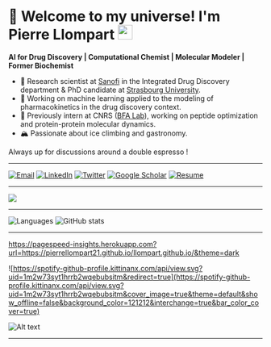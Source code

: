 # 🌌 Welcome to my universe! I'm Pierre Llompart <img src="https://github.com/TheDudeThatCode/TheDudeThatCode/blob/master/Assets/Hi.gif" width="29px">

**AI for Drug Discovery | Computational Chemist | Molecular Modeler | Former Biochemist** 

- 🧠 Research scientist at [Sanofi](https://www.sanofi.fr/fr) in the Integrated Drug Discovery department & PhD candidate at [Strasbourg University](https://complex-matter.unistra.fr/equipes-de-recherche/laboratoire-de-chemoinformatique/team/).  
- 🔬 Working on machine learning applied to the modeling of pharmacokinetics in the drug discovery context.  
- 🧩 Previously intern at CNRS ([BFA Lab](https://bfa.u-paris.fr/)), working on peptide optimization and protein-protein molecular dynamics.   
- 🏔 Passionate about ice climbing and gastronomy.  

Always up for discussions around a double espresso !  

---

[![Email](https://img.shields.io/badge/Email-D14836?style=for-the-badge&logo=gmail&logoColor=white)](mailto:pierrellompart@hotmail.com)
[![LinkedIn](https://img.shields.io/badge/LinkedIn-0077B5?style=for-the-badge&logo=linkedin&logoColor=white)](https://www.linkedin.com/in/llompart)
[![Twitter](https://img.shields.io/badge/Twitter-1DA1F2?style=for-the-badge&logo=twitter&logoColor=white)](https://x.com/pierre_llompart)
[![Google Scholar](https://img.shields.io/badge/Google_Scholar-4285F4?style=for-the-badge&logo=google-scholar&logoColor=white)](https://scholar.google.com/citations?user=mhnpOc8AAAAJ&hl=fr)
[![Resume](https://img.shields.io/badge/Resume-4E4E4E?style=for-the-badge&logo=adobeacrobatreader&logoColor=white)](https://www.linkedin.com/in/llompart/overlay/experience/1994064166/multiple-media-viewer/?profileId=ACoAADyDT0cBlJDk0aGmxczvlrLMDnsOU2kCId8&treasuryMediaId=1739375260100&type=DOCUMENT)

---

![](https://komarev.com/ghpvc/?username=pierrellompart21&color=blueviolet)

---

![Languages](https://github-readme-stats.vercel.app/api/top-langs/?username=pierrellompart21\&show_icons=true\&title_color=fff\&icon_color=79ff97\&text_color=9f9f9f\&bg_color=151515)
![GitHub stats](https://github-readme-stats.vercel.app/api/?username=pierrellompart21\&show_icons=true\&title_color=fff\&icon_color=79ff97\&text_color=9f9f9f\&bg_color=151515)

---

https://pagespeed-insights.herokuapp.com?url=https://pierrellompart21.github.io/llompart.github.io/&theme=dark

![https://spotify-github-profile.kittinanx.com/api/view.svg?uid=1m2w73syt1hrrb2wqebubsitm&redirect=true](https://spotify-github-profile.kittinanx.com/api/view.svg?uid=1m2w73syt1hrrb2wqebubsitm&cover_image=true&theme=default&show_offline=false&background_color=121212&interchange=true&bar_color_cover=true)

![Alt text](https://spotify-recently-played-readme.vercel.app/api?user=1m2w73syt1hrrb2wqebubsitm&width=1000&count=3)

---





